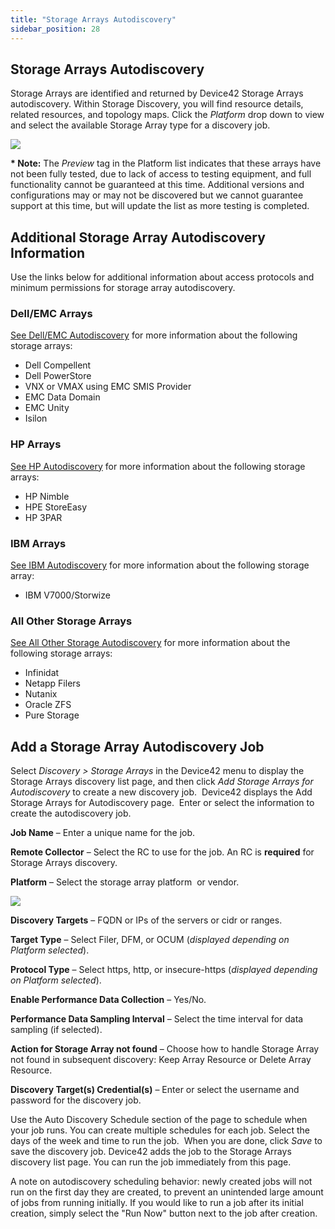 ```yaml
---
title: "Storage Arrays Autodiscovery"
sidebar_position: 28
---
```


## Storage Arrays Autodiscovery

Storage Arrays are identified and returned by Device42 Storage Arrays autodiscovery. Within Storage Discovery, you will find resource details, related resources, and topology maps. Click the _Platform_ drop down to view and select the available Storage Array type for a discovery job.

![](/assets/images/SA-AD-4-platform-dropdown-250x101.png)

**\* Note:** The _Preview_ tag in the Platform list indicates that these arrays have not been fully tested, due to lack of access to testing equipment, and full functionality cannot be guaranteed at this time. Additional versions and configurations may or may not be discovered but we cannot guarantee support at this time, but will update the list as more testing is completed.

## Additional Storage Array Autodiscovery Information

Use the links below for additional information about access protocols and minimum permissions for storage array autodiscovery.

### Dell/EMC Arrays

[See Dell/EMC Autodiscovery](auto-discovery/storage-arrays-autodiscovery/dell-emc-autodiscovery.md) for more information about the following storage arrays:

- Dell Compellent
- Dell PowerStore
- VNX or VMAX using EMC SMIS Provider
- EMC Data Domain
- EMC Unity
- Isilon

### HP Arrays

[See HP Autodiscovery](auto-discovery/storage-arrays-autodiscovery/hp-autodiscovery.md) for more information about the following storage arrays:

- HP Nimble
- HPE StoreEasy
- HP 3PAR

### IBM Arrays

[See IBM Autodiscovery](auto-discovery/storage-arrays-autodiscovery/ibm-autodiscovery.md) for more information about the following storage array:

- IBM V7000/Storwize

### All Other Storage Arrays

[See All Other Storage Autodiscovery](auto-discovery/storage-arrays-autodiscovery/all-other-storage-autodiscovery.md) for more information about the following storage arrays:

- Infinidat
- Netapp Filers
- Nutanix
- Oracle ZFS
- Pure Storage

## Add a Storage Array Autodiscovery Job

Select _Discovery > Storage Arrays_ in the Device42 menu to display the Storage Arrays discovery list page, and then click _Add Storage Arrays for Autodiscovery_ to create a new discovery job.  Device42 displays the Add Storage Arrays for Autodiscovery page.  Enter or select the information to create the autodiscovery job.

**Job Name** – Enter a unique name for the job.

**Remote Collector** – Select the RC to use for the job. An RC is **required** for Storage Arrays discovery.

**Platform** – Select the storage array platform  or vendor.

![](/assets/images/SA-AD-3-add-page-250x100.png)

**Discovery Targets** – FQDN or IPs of the servers or cidr or ranges.

**Target Type** – Select Filer, DFM, or OCUM (_displayed depending on Platform selected_).

**Protocol Type** – Select https, http, or insecure-https (_displayed_ _depending on Platform selected_).

**Enable Performance Data Collection** – Yes/No.

**Performance Data Sampling Interval** – Select the time interval for data sampling (if selected).

**Action for Storage Array not found** – Choose how to handle Storage Array not found in subsequent discovery: Keep Array Resource or Delete Array Resource.

**Discovery Target(s) Credential(s)** – Enter or select the username and password for the discovery job.

Use the Auto Discovery Schedule section of the page to schedule when your job runs. You can create multiple schedules for each job. Select the days of the week and time to run the job.  When you are done, click _Save_ to save the discovery job. Device42 adds the job to the Storage Arrays discovery list page. You can run the job immediately from this page. 

A note on autodiscovery scheduling behavior: newly created jobs will not run on the first day they are created, to prevent an unintended large amount of jobs from running initially. If you would like to run a job after its initial creation, simply select the "Run Now" button next to the job after creation.

